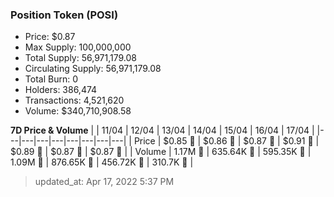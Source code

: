 
  ### Position Token (POSI)
  - Price: $0.87
  - Max Supply: 100,000,000
  - Total Supply: 56,971,179.08
  - Circulating Supply: 56,971,179.08
  - Total Burn: 0
  - Holders: 386,474
  - Transactions: 4,521,620
  - Volume: $340,710,908.58

  **7D Price & Volume**
  | | 11&#x2F;04 | 12&#x2F;04 | 13&#x2F;04 | 14&#x2F;04 | 15&#x2F;04 | 16&#x2F;04 | 17&#x2F;04 |
  |---|---|---|---|---|---|---|---|
  | Price | $0.85 🔻 | $0.86 🚀 | $0.87 🚀 | $0.91 🚀 | $0.89 🔻 | $0.87 🔻 | $0.87 🚀 |
  | Volume | 1.17M 🚀 | 635.64K 🔻 | 595.35K 🔻 | 1.09M 🚀 | 876.65K 🔻 | 456.72K 🔻 | 310.7K 🔻 |

  > updated_at: Apr 17, 2022 5:37 PM
